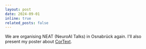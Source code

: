 ```yaml
---
layout: post
date: 2024-09-01 
inline: true
related_posts: false
---
```


We are organising NEAT (NeuroAI Talks) in Osnabrück again. I'll also present my poster about [CorText](../assets/pdf/Cortext_Bosch_CCN2024.pdf).
